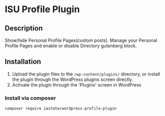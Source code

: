# ISU Profile Plugin

## Description

Show/hide Personal Profile Pages(custom posts).
Manage your Personal Profile Pages and enable or disable Directory gutenberg block.

## Installation

1. Upload the plugin files to the `/wp-content/plugins/` directory, or install the plugin through the WordPress plugins screen directly.
2. Activate the plugin through the 'Plugins' screen in WordPress

### Install via composer

`composer require iastate/wordpress-profile-plugin`